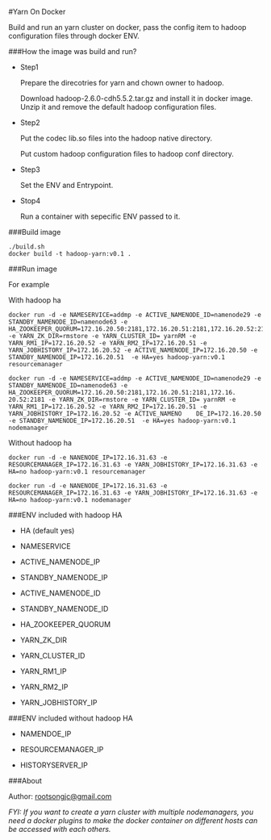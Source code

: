 #Yarn On Docker

Build and run an yarn cluster on docker, pass the config item to hadoop configuration files through docker ENV.

###How the image was build and run?

- Step1

  Prepare the direcotries for yarn and chown owner to hadoop.

  Download hadoop-2.6.0-cdh5.5.2.tar.gz and install it in docker image. Unzip it and remove the default hadoop configuration files.

- Step2

  Put the codec lib.so files into the hadoop native directory.

  Put custom hadoop configuration files to hadoop conf directory.

- Step3

  Set the ENV and Entrypoint. 

- Stop4

  Run a container with sepecific ENV passed to it.



###Build image

```
./build.sh
docker build -t hadoop-yarn:v0.1 .
```

###Run image

For example

With hadoop ha

```
docker run -d -e NAMESERVICE=addmp -e ACTIVE_NAMENODE_ID=namenode29 -e STANDBY_NAMENODE_ID=namenode63 -e HA_ZOOKEEPER_QUORUM=172.16.20.50:2181,172.16.20.51:2181,172.16.20.52:2181 -e YARN_ZK_DIR=rmstore -e YARN_CLUSTER_ID= yarnRM -e YARN_RM1_IP=172.16.20.52 -e YARN_RM2_IP=172.16.20.51 -e YARN_JOBHISTORY_IP=172.16.20.52 -e ACTIVE_NAMENODE_IP=172.16.20.50 -e STANDBY_NAMENODE_IP=172.16.20.51  -e HA=yes hadoop-yarn:v0.1 resourcemanager

docker run -d -e NAMESERVICE=addmp -e ACTIVE_NAMENODE_ID=namenode29 -e STANDBY_NAMENODE_ID=namenode63 -e HA_ZOOKEEPER_QUORUM=172.16.20.50:2181,172.16.20.51:2181,172.16.    20.52:2181 -e YARN_ZK_DIR=rmstore -e YARN_CLUSTER_ID= yarnRM -e YARN_RM1_IP=172.16.20.52 -e YARN_RM2_IP=172.16.20.51 -e YARN_JOBHISTORY_IP=172.16.20.52 -e ACTIVE_NAMENO    DE_IP=172.16.20.50 -e STANDBY_NAMENODE_IP=172.16.20.51  -e HA=yes hadoop-yarn:v0.1 nodemanager
```

Without hadoop ha

```
docker run -d -e NANENODE_IP=172.16.31.63 -e RESOURCEMANAGER_IP=172.16.31.63 -e YARN_JOBHISTORY_IP=172.16.31.63 -e HA=no hadoop-yarn:v0.1 resourcemanager

docker run -d -e NANENODE_IP=172.16.31.63 -e RESOURCEMANAGER_IP=172.16.31.63 -e YARN_JOBHISTORY_IP=172.16.31.63 -e HA=no hadoop-yarn:v0.1 nodemanager
```

###ENV included with hadoop HA 

- HA (default yes)

- NAMESERVICE

- ACTIVE_NAMENODE_IP

- STANDBY_NAMENODE_IP

- ACTIVE_NAMENODE_ID

- STANDBY_NAMENODE_ID

- HA_ZOOKEEPER_QUORUM

- YARN_ZK_DIR

- YARN_CLUSTER_ID

- YARN_RM1_IP

- YARN_RM2_IP

- YARN_JOBHISTORY_IP

###ENV included without hadoop HA

- NAMENDOE_IP

- RESOURCEMANAGER_IP

- HISTORYSERVER_IP

###About

Author: rootsongjc@gmail.com

*FYI: If you want to create a yarn cluster with multiple nodemanagers, you need a docker plugins to make the docker container on different hosts can be accessed with each others.*